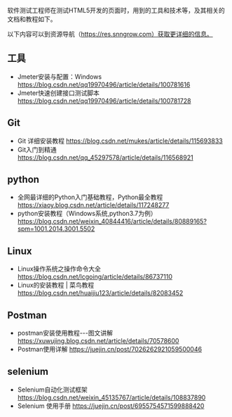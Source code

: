 软件测试工程师在测试HTML5开发的页面时，用到的工具和技术等，及其相关的文档和教程如下。

以下内容可以到资源导航（https://res.snngrow.com）获取更详细的信息。

## 工具

- Jmeter安装与配置：Windows https://blog.csdn.net/qq19970496/article/details/100781616
- Jmeter快速创建接口测试脚本 https://blog.csdn.net/qq19970496/article/details/100781728


## Git

- Git 详细安装教程 https://blog.csdn.net/mukes/article/details/115693833
- Git入门到精通 https://blog.csdn.net/qq_45297578/article/details/116568921

## python

- 全网最详细的Python入门基础教程，Python最全教程 https://xiaoy.blog.csdn.net/article/details/117248277
- python安装教程（Windows系统,python3.7为例）https://blog.csdn.net/weixin_40844416/article/details/80889165?spm=1001.2014.3001.5502

## Linux

- Linux操作系统之操作命令大全 https://blog.csdn.net/lcgoing/article/details/86737110
- Linux的安装教程 | 菜鸟教程 https://blog.csdn.net/huaijiu123/article/details/82083452

## Postman

- postman安装使用教程---图文讲解 https://xuwujing.blog.csdn.net/article/details/70578600
- Postman使用详解 https://juejin.cn/post/7026262921059500046

## selenium

- Selenium自动化测试框架 https://blog.csdn.net/weixin_45135767/article/details/108837890
- Selenium 使用手册 https://juejin.cn/post/6955754571599888420